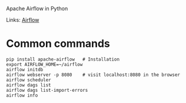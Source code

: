 Apache Airflow in Python

Links: [Airflow](https://airflow.apache.org/docs/apache-airflow/stable/cli-and-env-variables-ref.html)

# Common commands
```
pip install apache-airflow   # Installation
export AIRFLOW_HOME=~/airflow
airflow initdb
airflow webserver -p 8080    # visit localhost:8080 in the browser 
airflow scheduler
airflow dags list
airflow dags list-import-errors
airflow info
```





